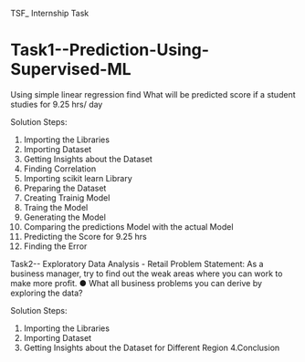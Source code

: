 TSF_ Internship Task

# Task1--Prediction-Using-Supervised-ML
Using simple linear regression find What will be predicted score if a student studies for 9.25 hrs/ day


Solution Steps:

1. Importing the Libraries 
2. Importing Dataset 
3. Getting Insights about the Dataset
4. Finding Correlation
5. Importing scikit learn Library
6. Preparing the Dataset
7. Creating Trainig  Model
8. Traing the Model
9. Generating the Model
10. Comparing the predictions Model with the actual Model
11. Predicting the Score for 9.25 hrs
12. Finding the Error


Task2-- Exploratory Data Analysis - Retail
Problem Statement:
As a business manager, try to find out the weak areas where you can work to make more profit.
● What all business problems you can derive by exploring the data?

Solution Steps:

1. Importing the Libraries 
2. Importing Dataset 
3. Getting Insights about the Dataset for Different Region
4.Conclusion
